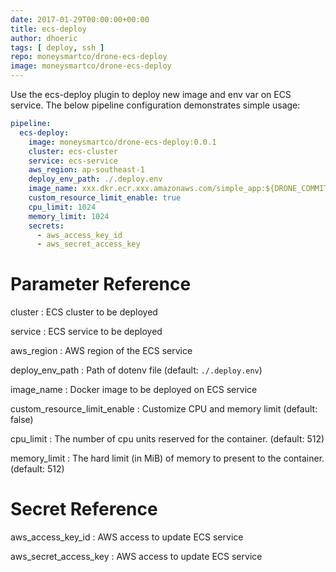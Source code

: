 ```yaml
---
date: 2017-01-29T00:00:00+00:00
title: ecs-deploy
author: dhoeric
tags: [ deploy, ssh ]
repo: moneysmartco/drone-ecs-deploy
image: moneysmartco/drone-ecs-deploy
---
```


Use the ecs-deploy plugin to deploy new image and env var on ECS service. The below pipeline configuration demonstrates simple usage:

```yaml
pipeline:
  ecs-deploy:
    image: moneysmartco/drone-ecs-deploy:0.0.1
    cluster: ecs-cluster
    service: ecs-service
    aws_region: ap-southeast-1
    deploy_env_path: ./.deploy.env
    image_name: xxx.dkr.ecr.xxx.amazonaws.com/simple_app:${DRONE_COMMIT:0:8}
    custom_resource_limit_enable: true
    cpu_limit: 1024
    memory_limit: 1024
    secrets:
      - aws_access_key_id
      - aws_secret_access_key
```

# Parameter Reference

cluster
: ECS cluster to be deployed

service
: ECS service to be deployed

aws_region
: AWS region of the ECS service

deploy_env_path
: Path of dotenv file (default: `./.deploy.env`)

image_name
: Docker image to be deployed on ECS service

custom_resource_limit_enable
: Customize CPU and memory limit (default: false)

cpu_limit
: The number of cpu units reserved for the container. (default: 512)

memory_limit
: The hard limit (in MiB) of memory to present to the container. (default: 512)

# Secret Reference

aws_access_key_id
: AWS access to update ECS service

aws_secret_access_key
: AWS access to update ECS service

